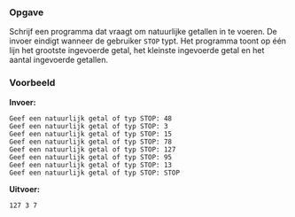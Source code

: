### Opgave

Schrijf een programma dat vraagt om natuurlijke getallen in te voeren. De invoer eindigt wanneer de gebruiker `STOP` typt. Het programma toont op één lijn het grootste ingevoerde getal, het kleinste ingevoerde getal en het aantal ingevoerde getallen.


### Voorbeeld

**Invoer:**

    Geef een natuurlijk getal of typ STOP: 48
    Geef een natuurlijk getal of typ STOP: 3
    Geef een natuurlijk getal of typ STOP: 15
    Geef een natuurlijk getal of typ STOP: 78
    Geef een natuurlijk getal of typ STOP: 127
    Geef een natuurlijk getal of typ STOP: 95
    Geef een natuurlijk getal of typ STOP: 13
    Geef een natuurlijk getal of typ STOP: STOP



**Uitvoer:**

    127 3 7
